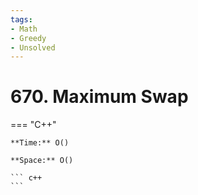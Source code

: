 ```yaml
---
tags:
- Math
- Greedy
- Unsolved
---
```



# 670. Maximum Swap

=== "C++"

    **Time:** O()

    **Space:** O()

    ``` c++
    ```